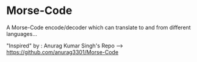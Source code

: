 # Morse-Code

A Morse-Code encode/decoder which can translate to and from different languages...

"Inspired" by : Anurag Kumar Singh's Repo --> https://github.com/anurag3301/Morse-Code
